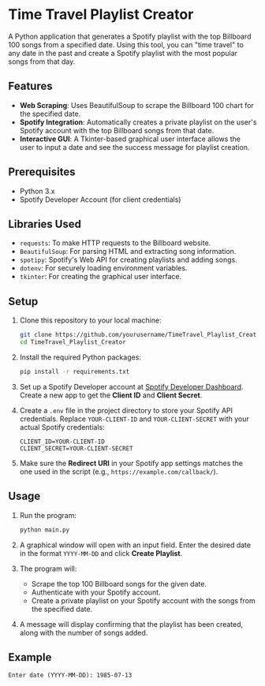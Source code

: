 # Time Travel Playlist Creator

A Python application that generates a Spotify playlist with the top Billboard 100 songs from a specified date. Using this tool, you can "time travel" to any date in the past and create a Spotify playlist with the most popular songs from that day.

## Features

- **Web Scraping**: Uses BeautifulSoup to scrape the Billboard 100 chart for the specified date.
- **Spotify Integration**: Automatically creates a private playlist on the user's Spotify account with the top Billboard songs from that date.
- **Interactive GUI**: A Tkinter-based graphical user interface allows the user to input a date and see the success message for playlist creation.

## Prerequisites

- Python 3.x
- Spotify Developer Account (for client credentials)

## Libraries Used

- `requests`: To make HTTP requests to the Billboard website.
- `BeautifulSoup`: For parsing HTML and extracting song information.
- `spotipy`: Spotify's Web API for creating playlists and adding songs.
- `dotenv`: For securely loading environment variables.
- `tkinter`: For creating the graphical user interface.

## Setup

1. Clone this repository to your local machine:

    ```bash
    git clone https://github.com/yourusername/TimeTravel_Playlist_Creator.git
    cd TimeTravel_Playlist_Creator
    ```

2. Install the required Python packages:

    ```bash
    pip install -r requirements.txt
    ```

3. Set up a Spotify Developer account at [Spotify Developer Dashboard](https://developer.spotify.com/dashboard/). Create a new app to get the **Client ID** and **Client Secret**.

4. Create a `.env` file in the project directory to store your Spotify API credentials. Replace `YOUR-CLIENT-ID` and `YOUR-CLIENT-SECRET` with your actual Spotify credentials:

    ```env
    CLIENT_ID=YOUR-CLIENT-ID
    CLIENT_SECRET=YOUR-CLIENT-SECRET
    ```

5. Make sure the **Redirect URI** in your Spotify app settings matches the one used in the script (e.g., `https://example.com/callback/`).

## Usage

1. Run the program:

    ```bash
    python main.py
    ```

2. A graphical window will open with an input field. Enter the desired date in the format `YYYY-MM-DD` and click **Create Playlist**.

3. The program will:
   - Scrape the top 100 Billboard songs for the given date.
   - Authenticate with your Spotify account.
   - Create a private playlist on your Spotify account with the songs from the specified date.
   
4. A message will display confirming that the playlist has been created, along with the number of songs added.

## Example

```text
Enter date (YYYY-MM-DD): 1985-07-13
